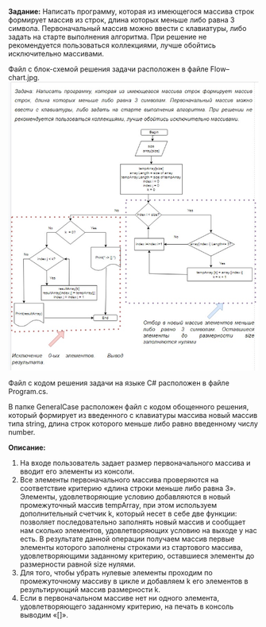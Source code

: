 **Задание:** Написать программу, которая из имеющегося массива строк формирует массив из строк, длина которых меньше либо равна 3 символа. Первоначальный массив можно ввести с клавиатуры, либо задать на старте выполнения алгоритма. При решение не рекомендуется пользоваться коллекциями, лучше обойтись исключительно массивами.

Файл с блок-схемой решения задачи расположен в файле Flow–chart.jpg. ![](Flow-chart.jpg)

Файл с кодом решения задачи на языке C# расположен в файле Program.cs.

В папке GeneralCase расположен файл с кодом обощенного решения, который формирует из введенного с клавиатуры массива новый массив типа string, длина строк которого меньше либо равно введенному числу number.

**Описание:** 
1)	На входе пользователь задает размер первоначального массива и вводит его элементы из консоли.
2)	Все элементы первоначального массива проверяются на соответствие критерию «длина строки меньше либо равна 3». Элементы, удовлетворяющие условию добавляются в новый промежуточный массив tempArray, при этом используем дополнительный счетчик k, который несет в себе две функции: позволяет последовательно заполнять новый массив и сообщает нам сколько элементов, удовлетворяющих условию на выходе у нас есть.
В результате данной операции получаем массив первые элементы которого заполнены строками из стартового массива, удовлетворяющими заданному критерию, оставшиеся элементы до размерности равной size нулями.
3)	Для того, чтобы убрать нулевые элементы проходим по  промежуточному массиву в цикле и добавляем k его элементов в результирующий массив размерности k.
4)	Если в первоначальном массиве нет ни одного элемента, удовлетворяющего заданному критерию, на печать в консоль выводим «[]».